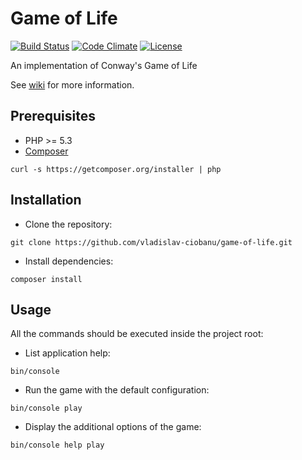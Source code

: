 Game of Life
============

[![Build Status](https://api.travis-ci.org/vladislav-ciobanu/game-of-life.svg?branch=master)](https://travis-ci.org/vladislav-ciobanu/game-of-life)
[![Code Climate](https://codeclimate.com/github/vladislav-ciobanu/game-of-life/badges/gpa.svg)](https://codeclimate.com/github/vladislav-ciobanu/game-of-life)
[![License](http://img.shields.io/:license-MIT-blue.svg)](https://github.com/vladislav-ciobanu/game-of-life/blob/master/LICENSE)

An implementation of Conway's Game of Life

See [wiki](http://en.wikipedia.org/wiki/Conway%27s_Game_of_Life) for more information.

Prerequisites
--------------------

*   PHP >= 5.3
*   [Composer](https://getcomposer.org/)
```shell
curl -s https://getcomposer.org/installer | php
```

Installation
--------------------
*   Clone the repository: 
```shell
git clone https://github.com/vladislav-ciobanu/game-of-life.git
```
*   Install dependencies:
```shell
composer install
```

Usage
--------------------
All the commands should be executed inside the project root:

*   List application help:
```shell
bin/console
```
*   Run the game with the default configuration:
```shell
bin/console play
```

*   Display the additional options of the game:
```shell
bin/console help play
```
